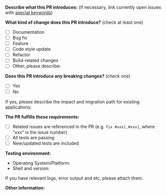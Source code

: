 <!--
This Pull Request Template is a modified version from Vuejs's:
https://raw.githubusercontent.com/vuejs/vue/dev/.github/PULL_REQUEST_TEMPLATE.md
-->

<!-- PULL REQUEST TEMPLATE -->
<!-- (Update "[ ]" to "[x]" to check a box) -->

**Describe what this PR introduces:** (if necessary, link currently open issues with [special keywords](https://help.github.com/en/articles/closing-issues-using-keywords))

**What kind of change does this PR introduce?** (check at least one)

- [ ] Documentation
- [ ] Bug fix
- [ ] Feature
- [ ] Code style update
- [ ] Refactor
- [ ] Build-related changes
- [ ] Other, please describe:

**Does this PR introduce any breaking changes?** (check one)

- [ ] Yes
- [ ] No

If yes, please describe the impact and migration path for existing applications:

**The PR fulfills these requirements:**

- [ ] Related issues are referenced in the PR (e.g. `fix #xxx[,#xxx]`, where "xxx" is the issue number)
- [ ] All tests are passing
- [ ] New/updated tests are included

**Testing environment:**

- Operating System/Platform:
- Shell and version:

If you have relevant logs, error output and etc, please attach them.

**Other information:**
